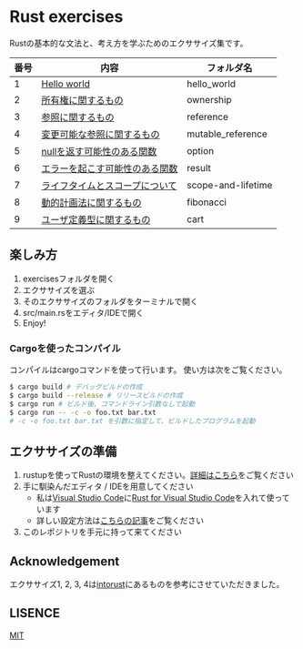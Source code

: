# Rust exercises

Rustの基本的な文法と、考え方を学ぶためのエクササイズ集です。

|番号|内容|フォルダ名|
|--|---|--------|
|1|[Hello world](exercises/hello_world/)|hello_world|
|2|[所有権に関するもの](exercises/ownership/)|ownership|
|3|[参照に関するもの](exercises/reference/)|reference|
|4|[変更可能な参照に関するもの](exercises/mutable_reference/)|mutable_reference|
|5|[nullを返す可能性のある関数](exercises/option/)|option|
|6|[エラーを起こす可能性のある関数](/exercises/result/)|result|
|7|[ライフタイムとスコープについて](/exercises/scope-and-lifetime)|scope-and-lifetime|
|8|[動的計画法に関するもの](exercises/fibonacci/)|fibonacci|
|9|[ユーザ定義型に関するもの](exercises/cart/)|cart|

## 楽しみ方

1. exercisesフォルダを開く
2. エクササイズを選ぶ
3. そのエクササイズのフォルダをターミナルで開く
4. src/main.rsをエディタ/IDEで開く
5. Enjoy!

### Cargoを使ったコンパイル

コンパイルはcargoコマンドを使って行います。
使い方は次をご覧ください。

~~~sh
$ cargo build # デバッグビルドの作成
$ cargo build --release # リリースビルドの作成
$ cargo run # ビルド後、コマンドライン引数なしで起動
$ cargo run -- -c -o foo.txt bar.txt 
# -c -o foo.txt bar.txt を引数に指定して、ビルドしたプログラムを起動
~~~

## エクササイズの準備

1. rustupを使ってRustの環境を整えてください。[詳細はこちら](http://qiita.com/chikoski/items/b6461367e8c3875bb235)をご覧ください
2. 手に馴染んだエディタ / IDEを用意してください
   - 私は[Visual Studio Code](https://code.visualstudio.com/)に[Rust for Visual Studio Code](https://github.com/editor-rs/vscode-rust)を入れて使っています
   - 詳しい設定方法は[こちらの記事](http://qiita.com/skitoy4321/items/0bf6826f948720bed821)をご覧ください
3. このレポジトリを手元に持って来てください

## Acknowledgement 

エクササイズ1, 2, 3, 4は[intorust](https://intorust.com/)にあるものを参考にさせていただきました。

## LISENCE

[MIT](LICENSE)